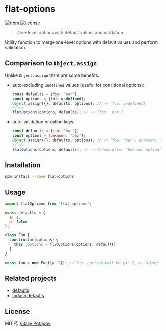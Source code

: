 
# flat-options

[![npm](https://img.shields.io/npm/v/flat-options.svg)](https://www.npmjs.com/package/flat-options)
[![license](https://img.shields.io/npm/l/flat-options.svg)](https://www.npmjs.com/package/flat-options)

> One-level options with default values and validation

Utility function to merge one-level options with default values and perform validation.

## Comparison to `Object.assign`
Unlike `Object.assign` there are some benefits:

* auto-excluding `undefined` values (useful for conditional options):
  ```js
  const defaults = {foo: 'bar'};
  const options = {foo: undefined};
  Object.assign({}, defaults, options); // -> {foo: undefined}
  // vs
  flatOptions(options, defaults); // -> {foo: 'bar'}
  ```
  
* auto-validation of option keys:
  ```js
  const defaults = {foo: 'bar'};
  const options = {unknown: 'baz'};
  Object.assign({}, defaults, options); // -> {foo: 'bar', unknown: 'baz'}
  // vs
  flatOptions(options, defaults); // -> throws error "Unknown option"!
  ```


## Installation
```bash
npm install --save flat-options
```

## Usage
```js
import flatOptions from 'flat-options';

const defaults = {
  a: 1,
  b: false
};

class Foo {
  constructor(options) {
    this._options = flatOptions(options, defaults);
  }
}

const foo = new Foo({a: 2}); // foo._options will be {a: 2, b: false} 
```

## Related projects
* [defaults](https://www.npmjs.com/package/defaults)
* [lodash.defaults](https://www.npmjs.com/package/lodash.defaults)

## License
MIT @ [Vitaliy Potapov](https://github.com/vitalets)
